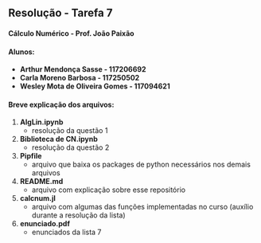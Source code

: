 ## Resolução - Tarefa 7
#### Cálculo Numérico - Prof. João Paixão
#### Alunos: 
- **Arthur Mendonça Sasse - 117206692**
- **Carla Moreno Barbosa - 117250502**
- **Wesley Mota de Oliveira Gomes - 117094621**

#### Breve explicação dos arquivos: 
  1. **AlgLin.ipynb**
       - resolução da questão 1
  2. **Biblioteca de CN.ipynb** 
       - resolução da questão 2
  3. **Pipfile** 
       - arquivo que baixa os packages de python necessários nos demais arquivos
  4. **README.md**
       - arquivo com explicação sobre esse repositório
  5. **calcnum.jl**
       - arquivo com algumas das funções implementadas no curso (auxílio durante a resolução da lista)
  6. **enunciado.pdf**
       - enunciados da lista 7
